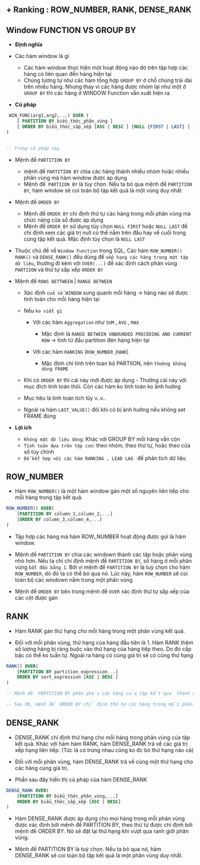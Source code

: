 ## + Ranking : ROW_NUMBER, RANK, DENSE_RANK

## Window FUNCTION VS GROUP BY

-   **Định nghĩa**

-   Các hàm window là gì
    -   Các hàm window thực hiện một hoạt động nào đó trên tập hợp các hàng có liên quan đến hàng hiện tại
    -   Chúng tương tự như các hàm tổng hợp `GROUP BY` ở chỗ chúng trải dài trên nhiều hàng. Nhưng thay vì các hàng được nhóm lại như một ở `GROUP BY` thì các hàng ở WINDOW Function vẫn xuất hiện ra
-   **Cú pháp**

```sql
 WIN_FUNC(arg1,arg2,...) OVER (
    [ PARTITION BY biểu_thức_phân_vùng ]
    [ ORDER BY biểu_thức_sắp_xếp [ASC | DESC ] [NULL {FIRST | LAST} ] ]
)


-- Trong cú pháp này
```

-   Mệnh đề `PARTITION BY`

    -   mệnh đề `PARTITION BY` chia các hàng thành nhiều nhóm hoặc nhiều phân vùng mà hàm window được áp dụng
    -   Mệnh đề` PARTIION BY` là tùy chọn. Nếu ta bỏ qua mệnh đề `PARTITION BY`, hàm window sẽ coi toàn bộ tập kết quả là một vùng duy nhất

-   Mệnh đề `ORDER BY`

    -   Mệnh đề `ORDER BY` chỉ định thứ tự các hàng trong mỗi phân vùng mà chức năng cửa sổ được áp dụng
    -   Mệnh đề `ORDER BY` sử dụng tùy chọn `NULL FIRST` hoặc `NULL LAST` để chỉ định xem các giá trị null có thể nằm trên đầu hay về cuối trong cùng tập kết quả. Mặc định tùy chọn là `NULL LAST`

-   Thuộc chủ đề về `Window Function` trong SQL, Các hàm `ROW_NUMBER()` `RANK()` và `DENSE_RANK()` đều dùng để `xếp hạng các hàng trong một tập dữ liệu`, thường đi kèm với `OVER(...)` để xác định cách phân vùng `PARTIION` và thứ tự sắp xếp `ORDER BY`

-   Mệnh đề `ROWS BETTWEEN` | `RANGE BETWEEN`

    -   Xác định `cửa sổ WINDOW` xung quanh mỗi hàng -> hàng nào sẽ được tính toán cho mỗi hàng hiện tại
    -   Nếu `ko viết gì`

        -   Với các hàm `Aggregation` như `SUM` , `AVG` , `MAX`

            -   Mặc định là `RANGE BETWEEN UNBOUNDED PRECEDING AND CURRENT ROW` -> tính từ đầu partition đén hàng hiện tại

        -   Với các hàm `RANKING` (`ROW_NUMBER` ,`RANK`)
            -   Mặc định chỉ tính trên toàn bộ PARTIION, nên `thường không dùng FRAME`

    -   Khi có `ORDER BY` thì cái này mới được áp dụng - Thường cái này với mục đích tính toán thôi. Còn các hàm ko tính toán ko ảnh hưởng
    -   Mục tiêu là tính toán tích lũy v..v..
    -   Ngoài ra hàm `LAST_VALUE()` đôi khi có bị ảnh hưởng nếu không set FRAME đúng

-   **Lợi ích**

    -   `Không mât dữ liệu dòng`: Khác với GROUP BY mỗi hàng vẫn còn
    -   `Tính toán dựa trên tập con`: theo nhóm, theo thứ tự, hoặc theo cửa sổ tùy chỉnh
    -   `Dễ kết hợp với các hàm RANKING , LEAD LAG ` để phân tích dữ liệu

## ROW_NUMBER

-   Hàm `ROW_NUMBER()` là một hàm window gán một số nguyên liên tiếp cho mỗi hàng trong tập kết quả.

```sql
ROW_NUMBER() OVER(
    [PARTITION BY column_1,column_2,...]
    [ORDER BY column_3,column_4,...]
)
```

-   Tập hợp các hàng mà hàm ROW_NUMBER hoạt động được gọi là hàm window.

-   Mệnh đề `PARTITION BY` chia các windown thành các tập hoặc phân vùng nhỏ hơn. Nếu ta chỉ chỉ định mệnh đề `PARTITION BY`, số hàng ở mỗi phân vùng `bắt đầu bằng 1`. Bởi vì mệnh đề `PARTITION BY` là tuỳ chọn cho hàm `ROW_NUMBER`, dó đó ta có thể bỏ qua nó. Lúc này, hàm `ROW_NUMBER` sẽ coi toàn bộ các windown nằm trong một phân vùng

-   Mệnh đề `ORDER BY` bên trong mệnh đề `OVER` xác định thứ tự sắp xếp của các cột được gán

## RANK

-   Hàm RANK gán thứ hạng cho mỗi hàng trong một phân vùng kết quả.

-   Đối với mỗi phân vùng, thứ hạng của hàng đầu tiên là 1. Hàm RANK thêm số lượng hàng bị ràng buộc vào thứ hạng của hàng tiếp theo. Do đó cấp bậc có thể ko tuần tự. Ngoài ra hàng có cùng giá trị sẽ có cùng thứ hạng

```sql
RANK() OVER(
    [PARTITION BY partition_expression...]
    ORDER BY sort_expression [ASC | DESC ]
)

-- Mệnh đề PARTITION BY phân phối các hàng của tập kết quả thành các phân vùng mà hàm RANK được áp dụng

-- Sau đó, mệnh đề ORDER BY chỉ định thứ tự các hàng trong mỗi phân vùng mà hàm được áp dụng

```

## DENSE_RANK

-   DENSE_RANK chỉ định thứ hạng cho mỗi hàng trong phân vùng của tập kết quả. Khác với hàm hàm RANK, hàm DENSE_RANK trả về các giá trị xếp hạng liên tiếp. (Tức là có trùng nhau cũng ko đc bỏ thứ hạng nào cả)

-   Đối với mỗi phân vùng, hàm DENSE_RANK trả về cùng một thứ hạng cho các hàng cùng giá trị.

-   Phần sau đây hiển thị cú pháp của hàm DENSE_RANK

```sql
DENSE_RANK OVER(
    [PARTITION BY biểu_thức_phân_vùng,...]
    ORDER BY biểu_thức_sắp_xếp [ASC | DESC]
)
```

-   Hàm DENSE_RANK được áp dụng cho mọi hàng trong mỗi phân vùng được xác định bởi mệnh đề PARTITION BY, theo thứ tự được chỉ định bởi mệnh đề ORDER BY. Nó sẽ đặt lại thứ hạng khi vượt qua ranh giới phân vùng.

-   Mệnh đề PARTITION BY là tuỳ chọn. Nếu ta bỏ qua nó, hàm DENSE_RANK sẽ coi toàn bộ tập kết quả là một phân vùng duy nhất.
